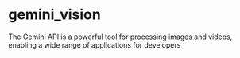 # gemini_vision
The Gemini API is a powerful tool for processing images and videos, enabling a wide range of applications for developers
